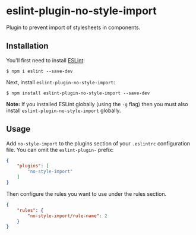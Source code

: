 # eslint-plugin-no-style-import

Plugin to prevent import of stylesheets in components.

## Installation

You'll first need to install [ESLint](http://eslint.org):

```
$ npm i eslint --save-dev
```

Next, install `eslint-plugin-no-style-import`:

```
$ npm install eslint-plugin-no-style-import --save-dev
```

**Note:** If you installed ESLint globally (using the `-g` flag) then you must also install `eslint-plugin-no-style-import` globally.

## Usage

Add `no-style-import` to the plugins section of your `.eslintrc` configuration file. You can omit the `eslint-plugin-` prefix:

```json
{
    "plugins": [
        "no-style-import"
    ]
}
```


Then configure the rules you want to use under the rules section.

```json
{
    "rules": {
        "no-style-import/rule-name": 2
    }
}
```


